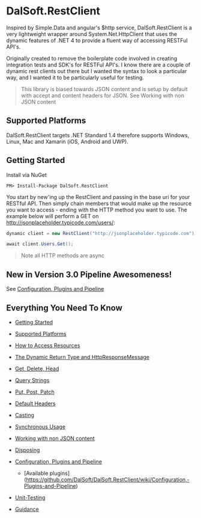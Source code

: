 # DalSoft.RestClient

Inspired by Simple.Data and angular's $http service, DalSoft.RestClient is a very lightweight wrapper around System.Net.HttpClient that uses the dynamic features of .NET 4 to provide a fluent way of accessing RESTFul API's. 

Originally created to remove the boilerplate code involved in creating integration tests and SDK's for RESTFul API's. I know there are a couple of dynamic rest clients out there but I wanted the syntax to look a particular way, and I wanted it to be particularly useful for testing.

> This library is biased towards JSON content and is setup by default with accept and content headers for JSON. See Working with non JSON content

## Supported Platforms

DalSoft.RestClient targets .NET Standard 1.4 therefore supports Windows, Linux, Mac and Xamarin (iOS, Android and UWP).  

## Getting Started

Install via NuGet

```dos
PM> Install-Package DalSoft.RestClient
```

You start by new'ing up the RestClient and passing in the base uri for your RESTful API. Then simply chain members that would make up the resource you want to access - ending with the HTTP method you want to use. The example below will perform a GET on http://jsonplaceholder.typicode.com/users/: 

```cs
dynamic client = new RestClient("http://jsonplaceholder.typicode.com");

await client.Users.Get();
```
> Note all HTTP methods are async

## New in Version 3.0 Pipeline Awesomeness!

See [Configuration, Plugins and Pipeline](https://github.com/DalSoft/DalSoft.RestClient/wiki/Configuration,-Plugins-and-Pipeline)

## Everything You Need To Know

* [Getting Started](https://github.com/DalSoft/DalSoft.RestClient/wiki/Getting-Started)

* [Supported Platforms](https://github.com/DalSoft/DalSoft.RestClient/wiki/Supported-Platforms)

* [How to Access Resources](https://github.com/DalSoft/DalSoft.RestClient/wiki/How-to-Access-Resources)

* [The Dynamic Return Type and HttpResponseMessage](https://github.com/DalSoft/DalSoft.RestClient/wiki/The-Dynamic-Return-Type-and-HttpResponseMessage)

* [Get, Delete, Head](https://github.com/DalSoft/DalSoft.RestClient/wiki/Get,-Delete,-Head)

* [Query Strings](https://github.com/DalSoft/DalSoft.RestClient/wiki/Query-Strings)

* [Put, Post, Patch](https://github.com/DalSoft/DalSoft.RestClient/wiki/Put,-Post,-Patch)

* [Default Headers](https://github.com/DalSoft/DalSoft.RestClient/wiki/Default-Headers)

* [Casting](https://github.com/DalSoft/DalSoft.RestClient/wiki/Casting)

* [Synchronous Usage](https://github.com/DalSoft/DalSoft.RestClient/wiki/Synchronous-Usage)

* [Working with non JSON content](https://github.com/DalSoft/DalSoft.RestClient/wiki/Working-with-non-JSON-content)

* [Disposing](https://github.com/DalSoft/DalSoft.RestClient/wiki/Disposing)

* [Configuration, Plugins and Pipeline](https://github.com/DalSoft/DalSoft.RestClient/wiki/Configuration,-Plugins-and-Pipeline)
  * [Available plugins] (https://github.com/DalSoft/DalSoft.RestClient/wiki/Configuration,-Plugins-and-Pipeline)

* [Unit-Testing](https://github.com/DalSoft/DalSoft.RestClient/wiki/Unit-Testing)

* [Guidance](https://github.com/DalSoft/DalSoft.RestClient/wiki/Guidance)

